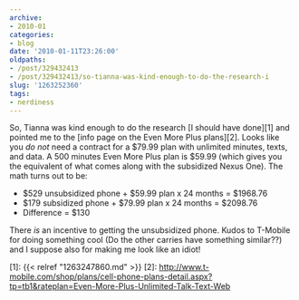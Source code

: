 ```yaml
---
archive:
- 2010-01
categories:
- blog
date: '2010-01-11T23:26:00'
oldpaths:
- /post/329432413
- /post/329432413/so-tianna-was-kind-enough-to-do-the-research-i
slug: '1263252360'
tags:
- nerdiness
---
```


So, Tianna was kind enough to do the research [I should have done][1] and
pointed me to the [info page on the Even More Plus plans][2]. Looks like
you *do not* need a contract for a $79.99 plan with unlimited minutes,
texts, and data. A 500 minutes Even More Plus plan is $59.99 (which gives
you the equivalent of what comes along with the subsidized Nexus One). The
math turns out to be:

- $529 unsubsidized phone + $59.99 plan x 24 months = $1968.76  
- $179 subsidized phone + $79.99 plan x 24 months = $2098.76  
- Difference = $130

There *is* an incentive to getting the unsubsidized phone.  Kudos to
T-Mobile for doing something cool (Do the other carries have something
similar??) and I suppose also for making me look like an idiot!

[1]: {{< relref "1263247860.md" >}}
[2]: http://www.t-mobile.com/shop/plans/cell-phone-plans-detail.aspx?tp=tb1&rateplan=Even-More-Plus-Unlimited-Talk-Text-Web
